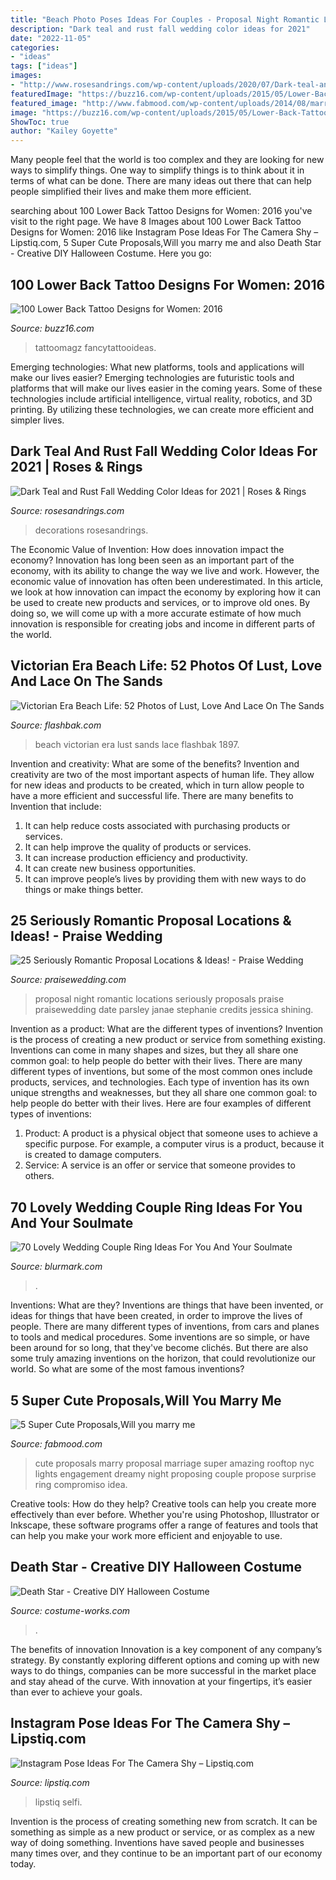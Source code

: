 ```yaml
---
title: "Beach Photo Poses Ideas For Couples - Proposal Night Romantic Locations Seriously Proposals Praise Praisewedding Date Parsley Janae Stephanie Credits Jessica Shining"
description: "Dark teal and rust fall wedding color ideas for 2021"
date: "2022-11-05"
categories:
- "ideas"
tags: ["ideas"]
images:
- "http://www.rosesandrings.com/wp-content/uploads/2020/07/Dark-teal-and-burnt-orange-rust-fall-wedding-color-ideas-2021-3-439x1024.jpg"
featuredImage: "https://buzz16.com/wp-content/uploads/2015/05/Lower-Back-Tattoo-Design-for-Women1-48.jpg"
featured_image: "http://www.fabmood.com/wp-content/uploads/2014/08/marry-me2.jpg"
image: "https://buzz16.com/wp-content/uploads/2015/05/Lower-Back-Tattoo-Design-for-Women1-48.jpg"
ShowToc: true
author: "Kailey Goyette"
---
```



Many people feel that the world is too complex and they are looking for new ways to simplify things. One way to simplify things is to think about it in terms of what can be done. There are many ideas out there that can help people simplified their lives and make them more efficient.

	

		
searching about 100 Lower Back Tattoo Designs for Women: 2016 you've visit to the right page. We have 8 Images about 100 Lower Back Tattoo Designs for Women: 2016 like Instagram Pose Ideas For The Camera Shy – Lipstiq.com, 5 Super Cute Proposals,Will you marry me and also Death Star - Creative DIY Halloween Costume. Here you go:
		
    
## 100 Lower Back Tattoo Designs For Women: 2016

<img loading=lazy src="https://buzz16.com/wp-content/uploads/2015/05/Lower-Back-Tattoo-Design-for-Women1-48.jpg" onerror="this.onerror=null;this.src='https://tse1.mm.bing.net/th?id=OIP.14nHFO1A4ttvuNrgZfERswHaLB&amp;pid=15.1';" alt="100 Lower Back Tattoo Designs for Women: 2016">

_Source: buzz16.com_

>tattoomagz fancytattooideas. 

	

Emerging technologies: What new platforms, tools and applications will make our lives easier?
Emerging technologies are futuristic tools and platforms that will make our lives easier in the coming years. Some of these technologies include artificial intelligence, virtual reality, robotics, and 3D printing. By utilizing these technologies, we can create more efficient and simpler lives.

    
## Dark Teal And Rust Fall Wedding Color Ideas For 2021 | Roses &amp; Rings

<img loading=lazy src="http://www.rosesandrings.com/wp-content/uploads/2020/07/Dark-teal-and-burnt-orange-rust-fall-wedding-color-ideas-2021-3-439x1024.jpg" onerror="this.onerror=null;this.src='https://tse2.mm.bing.net/th?id=OIP.oJX4bIAv5n083umrnDL9WAAAAA&amp;pid=15.1';" alt="Dark Teal and Rust Fall Wedding Color Ideas for 2021 | Roses &amp; Rings">

_Source: rosesandrings.com_

>decorations rosesandrings. 

	

The Economic Value of Invention: How does innovation impact the economy?
Innovation has long been seen as an important part of the economy, with its ability to change the way we live and work. However, the economic value of innovation has often been underestimated. In this article, we look at how innovation can impact the economy by exploring how it can be used to create new products and services, or to improve old ones. By doing so, we will come up with a more accurate estimate of how much innovation is responsible for creating jobs and income in different parts of the world.

    
## Victorian Era Beach Life: 52 Photos Of Lust, Love And Lace On The Sands

<img loading=lazy src="http://flashbak.com/wp-content/uploads/2015/07/3b38568u-1.jpg" onerror="this.onerror=null;this.src='https://tse2.mm.bing.net/th?id=OIP.Dygjh5qGMD7P3fH2NASXnAHaFa&amp;pid=15.1';" alt="Victorian Era Beach Life: 52 Photos of Lust, Love And Lace On The Sands">

_Source: flashbak.com_

>beach victorian era lust sands lace flashbak 1897. 

	

Invention and creativity: What are some of the benefits?
Invention and creativity are two of the most important aspects of human life. They allow for new ideas and products to be created, which in turn allow people to have a more efficient and successful life. There are many benefits to Invention that include: 
1. It can help reduce costs associated with purchasing products or services. 
2. It can help improve the quality of products or services. 
3. It can increase production efficiency and productivity. 
4. It can create new business opportunities. 
5. It can improve people’s lives by providing them with new ways to do things or make things better.

    
## 25 Seriously Romantic Proposal Locations &amp; Ideas! - Praise Wedding

<img loading=lazy src="http://www.praisewedding.com/wp-content/uploads/2014/12/proposal2-night.jpg" onerror="this.onerror=null;this.src='https://tse2.mm.bing.net/th?id=OIP.KFiKXkEYZByPdDxIgiP2YwHaPV&amp;pid=15.1';" alt="25 Seriously Romantic Proposal Locations &amp; Ideas! - Praise Wedding">

_Source: praisewedding.com_

>proposal night romantic locations seriously proposals praise praisewedding date parsley janae stephanie credits jessica shining. 

	

Invention as a product: What are the different types of inventions?
Invention is the process of creating a new product or service from something existing. Inventions can come in many shapes and sizes, but they all share one common goal: to help people do better with their lives. 
There are many different types of inventions, but some of the most common ones include products, services, and technologies. Each type of invention has its own unique strengths and weaknesses, but they all share one common goal: to help people do better with their lives. 
Here are four examples of different types of inventions: 
1) Product: A product is a physical object that someone uses to achieve a specific purpose. For example, a computer virus is a product, because it is created to damage computers. 
2) Service: A service is an offer or service that someone provides to others.

    
## 70 Lovely Wedding Couple Ring Ideas For You And Your Soulmate

<img loading=lazy src="https://www.blurmark.com/wp-content/uploads/2017/05/Marvellous-Wedding-Rings.jpg" onerror="this.onerror=null;this.src='https://tse4.mm.bing.net/th?id=OIP.QG0ntUkGXTGo7FbhcvAhlwHaHa&amp;pid=15.1';" alt="70 Lovely Wedding Couple Ring Ideas For You And Your Soulmate">

_Source: blurmark.com_

>. 

	

Inventions: What are they?
Inventions are things that have been invented, or ideas for things that have been created, in order to improve the lives of people. There are many different types of inventions, from cars and planes to tools and medical procedures. Some inventions are so simple, or have been around for so long, that they've become clichés. But there are also some truly amazing inventions on the horizon, that could revolutionize our world. So what are some of the most famous inventions?

    
## 5 Super Cute Proposals,Will You Marry Me

<img loading=lazy src="http://www.fabmood.com/wp-content/uploads/2014/08/marry-me2.jpg" onerror="this.onerror=null;this.src='https://tse4.mm.bing.net/th?id=OIP.wVe0Gm_JoHH8jEVhA8fzRwHaLH&amp;pid=15.1';" alt="5 Super Cute Proposals,Will you marry me">

_Source: fabmood.com_

>cute proposals marry proposal marriage super amazing rooftop nyc lights engagement dreamy night proposing couple propose surprise ring compromiso idea. 

	

Creative tools: How do they help?
Creative tools can help you create more effectively than ever before. Whether you're using Photoshop, Illustrator or Inkscape, these software programs offer a range of features and tools that can help you make your work more efficient and enjoyable to use.

    
## Death Star - Creative DIY Halloween Costume

<img loading=lazy src="https://photos.costume-works.com/full/the-death-star-costume.jpg" onerror="this.onerror=null;this.src='https://tse3.mm.bing.net/th?id=OIP.gG9NuwvvvP86CmKh7ZELpwHaJ7&amp;pid=15.1';" alt="Death Star - Creative DIY Halloween Costume">

_Source: costume-works.com_

>. 

	

The benefits of innovation
Innovation is a key component of any company’s strategy. By constantly exploring different options and coming up with new ways to do things, companies can be more successful in the market place and stay ahead of the curve. With innovation at your fingertips, it’s easier than ever to achieve your goals.

    
## Instagram Pose Ideas For The Camera Shy – Lipstiq.com

<img loading=lazy src="https://lipstiq.com/wp-content/uploads/2021/03/1762b968aa5e8d194394ac8aecef6b7e.jpg" onerror="this.onerror=null;this.src='https://tse4.mm.bing.net/th?id=OIP.6bBwNYGbsS6LNPDo_GEgHQHaNK&amp;pid=15.1';" alt="Instagram Pose Ideas For The Camera Shy – Lipstiq.com">

_Source: lipstiq.com_

>lipstiq selfi. 

	

Invention is the process of creating something new from scratch. It can be something as simple as a new product or service, or as complex as a new way of doing something. Inventions have saved people and businesses many times over, and they continue to be an important part of our economy today.

